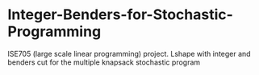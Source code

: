 # Integer-Benders-for-Stochastic-Programming
ISE705 (large scale linear programming) project.  Lshape with integer and benders cut for the multiple knapsack stochastic program
